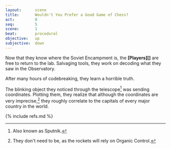 ```yaml
---
layout:      scene
title:       Wouldn't You Prefer a Good Game of Chess?
act:         0
seq:         5
scene:       1
beat:        procedural
objective:   up
subjective:  down
---
```



Now that they know where the Soviet Encampment is,
the **[Players][]** are free to return to the lab.
Salvaging tools, they work on decoding what they saw in the Observatory.

After many hours of codebreaking, they learn a horrible truth.

The blinking object they noticed through the telescope[^0] was sending coordinates.
Plotting them, they realize that although the coordinates are very imprecise,[^1]
they roughly correlate to the capitals of every major country in the world.


[^0]: Also known as Sputnik.
[^1]: They don't need to be, as the rockets will rely on Organic Control.


{% include refs.md %}











